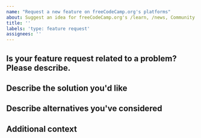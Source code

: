 ```yaml
---
name: "Request a new feature on freeCodeCamp.org's platforms"
about: Suggest an idea for freeCodeCamp.org's /learn, /news, Community Forum, Code Radio or other platforms
title: ''
labels: 'type: feature request'
assignees: ''
---
```


## Is your feature request related to a problem? Please describe.

<!-- A clear and concise description of what the problem is. -->
<!-- Ex. I'm always frustrated when [...] -->

## Describe the solution you'd like

<!-- A clear and concise description of what you want to happen. -->

## Describe alternatives you've considered

<!-- A clear and concise description of any alternative solutions or features you've considered. -->

## Additional context

<!-- Add any other context or screenshots about the feature request here. -->
